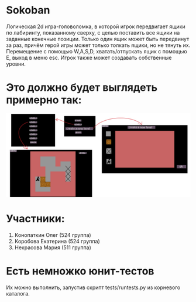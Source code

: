 # Sokoban

Логическая 2d игра-головоломка, в которой игрок передвигает ящики по лабиринту, показанному сверху, с целью поставить все ящики на заданные конечные позиции. Только один ящик может быть передвинут за раз, причём герой игры может только толкать ящики, но не тянуть их. Перемещение с помощью W,A,S,D, хватать/отпускать ящик с помощью E, выход в меню esc. Игрок также может создавать собственные уровни.

# Это должно будет выглядеть примерно так:
![Иллюстрация к проекту](https://github.com/Konopatkin-OV/MSU_Python_Project_Prac_2020/blob/master/gui.jpg)

# Участники:
1. Конопаткин Олег (524 группа)
2. Коробова Екатерина (524 группа)
3. Некрасова Мария (511 группа)

# Есть немножко юнит-тестов
Их можно выполнить, запустив скрипт tests/runtests.py из корневого каталога.
